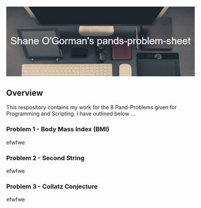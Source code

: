 ![Heading image](img/Shane_O'Gorman's_pands-problem-sheet.png)

## Overview

This respository contains my work for the 8 Pand-Problems given for Programming and Scripting. I have outlined below ... 

### Problem 1 - Body Mass Index (BMI) ###

efwfwe 

### Problem 2 - Second String ###

efwfwe 

### Problem 3 - Collatz Conjecture ###

efwfwe 
